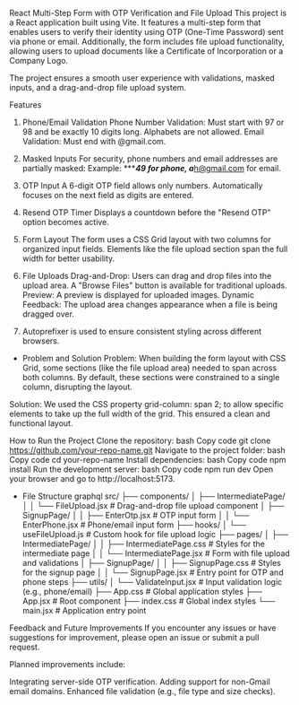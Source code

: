React Multi-Step Form with OTP Verification and File Upload
This project is a React application built using Vite.
 It features a multi-step form that enables users to verify their identity using OTP (One-Time Password) sent via phone or email. Additionally, the form includes file upload functionality, allowing users to upload documents like a Certificate of Incorporation or a Company Logo.

The project ensures a smooth user experience with validations, masked inputs, and a drag-and-drop file upload system.

Features
1. Phone/Email Validation
Phone Number Validation:
Must start with 97 or 98 and be exactly 10 digits long.
Alphabets are not allowed.
Email Validation:
Must end with @gmail.com.

2. Masked Inputs
For security, phone numbers and email addresses are partially masked:
Example: ********49 for phone, a*****h@gmail.com for email.

3. OTP Input
A 6-digit OTP field allows only numbers.
Automatically focuses on the next field as digits are entered.

4. Resend OTP Timer
Displays a countdown before the "Resend OTP" option becomes active.

5. Form Layout
The form uses a CSS Grid layout with two columns for organized input fields.
Elements like the file upload section span the full width for better usability.

6. File Uploads
Drag-and-Drop:
Users can drag and drop files into the upload area.
A "Browse Files" button is available for traditional uploads.
Preview:
A preview is displayed for uploaded images.
Dynamic Feedback:
The upload area changes appearance when a file is being dragged over.

7. Autoprefixer is used to ensure consistent styling across different browsers.

* Problem and Solution
Problem:
When building the form layout with CSS Grid, some sections (like the file upload area) needed to span across both columns. By default, these sections were constrained to a single column, disrupting the layout.

Solution:
We used the CSS property grid-column: span 2; to allow specific elements to take up the full width of the grid. This ensured a clean and functional layout.

How to Run the Project
Clone the repository:
bash
Copy code
git clone https://github.com/your-repo-name.git
Navigate to the project folder:
bash
Copy code
cd your-repo-name
Install dependencies:
bash
Copy code
npm install
Run the development server:
bash
Copy code
npm run dev
Open your browser and go to http://localhost:5173.

* File Structure
graphql
src/
├── components/
│   ├── IntermediatePage/
│   │   └── FileUpload.jsx       # Drag-and-drop file upload component
│   ├── SignupPage/
│   │   ├── EnterOtp.jsx         # OTP input form
│   │   └── EnterPhone.jsx       # Phone/email input form
├── hooks/
│   └── useFileUpload.js         # Custom hook for file upload logic
├── pages/
│   ├── IntermediatePage/
│   │   ├── IntermediatePage.css # Styles for the intermediate page
│   │   └── IntermediatePage.jsx # Form with file upload and validations
│   ├── SignupPage/
│   │   ├── SignupPage.css       # Styles for the signup page
│   │   └── SignupPage.jsx       # Entry point for OTP and phone steps
├── utils/
│   └── ValidateInput.jsx        # Input validation logic (e.g., phone/email)
├── App.css                      # Global application styles
├── App.jsx                      # Root component
├── index.css                    # Global index styles
└── main.jsx                     # Application entry point

Feedback and Future Improvements
If you encounter any issues or have suggestions for improvement, please open an issue or submit a pull request.

Planned improvements include:

Integrating server-side OTP verification.
Adding support for non-Gmail email domains.
Enhanced file validation (e.g., file type and size checks).